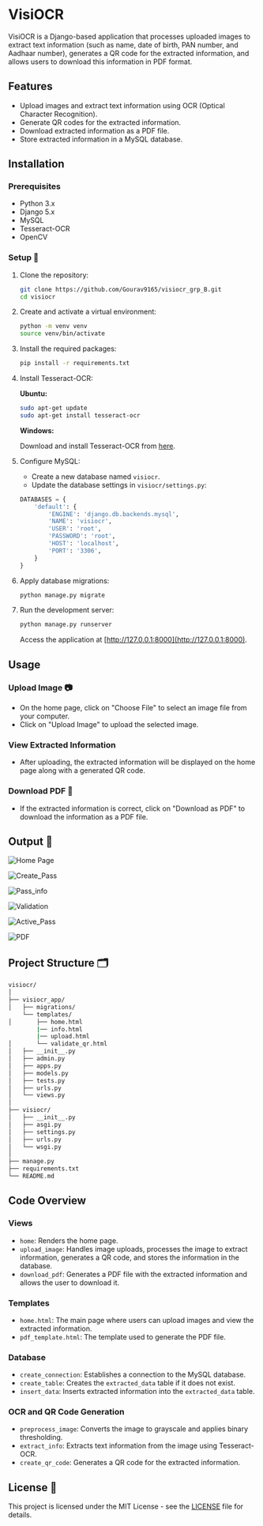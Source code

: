 # VisiOCR 

VisiOCR is a Django-based application that processes uploaded images to extract text information (such as name, date of birth, PAN number, and Aadhaar number), generates a QR code for the extracted information, and allows users to download this information in PDF format.

## Features 

- Upload images and extract text information using OCR (Optical Character Recognition).
- Generate QR codes for the extracted information.
- Download extracted information as a PDF file.
- Store extracted information in a MySQL database.

## Installation 

### Prerequisites 

- Python 3.x
- Django 5.x
- MySQL
- Tesseract-OCR
- OpenCV

### Setup 🔧

1. Clone the repository:

    ```bash
    git clone https://github.com/Gourav9165/visiocr_grp_B.git
    cd visiocr
    ```

2. Create and activate a virtual environment:

    ```bash
    python -m venv venv
    source venv/bin/activate
    ```

3. Install the required packages:

    ```bash
    pip install -r requirements.txt
    ```

4. Install Tesseract-OCR:

    **Ubuntu:**

    ```bash
    sudo apt-get update
    sudo apt-get install tesseract-ocr
    ```

    **Windows:**

    Download and install Tesseract-OCR from [here](https://github.com/tesseract-ocr/tesseract).

5. Configure MySQL:

    - Create a new database named `visiocr`.
    - Update the database settings in `visiocr/settings.py`:

    ```python
    DATABASES = {
        'default': {
            'ENGINE': 'django.db.backends.mysql',
            'NAME': 'visiocr',
            'USER': 'root',
            'PASSWORD': 'root',
            'HOST': 'localhost',
            'PORT': '3306',
        }
    }
    ```

6. Apply database migrations:

    ```bash
    python manage.py migrate
    ```

7. Run the development server:

    ```bash
    python manage.py runserver
    ```

    Access the application at [http://127.0.0.1:8000](http://127.0.0.1:8000).

## Usage 

### Upload Image 📷

- On the home page, click on "Choose File" to select an image file from your computer.
- Click on "Upload Image" to upload the selected image.

### View Extracted Information 

- After uploading, the extracted information will be displayed on the home page along with a generated QR code.

### Download PDF 📄

- If the extracted information is correct, click on "Download as PDF" to download the information as a PDF file.

## Output 📸

![Home Page](outputs/1.png)

![Create_Pass](outputs/2.png)

![Pass_info](outputs/3.png)

![Validation](outputs/4.png)

![Active_Pass](outputs/5.png)

![PDF](outputs/6.png)


## Project Structure 🗂️

```bash
visiocr/
│
├── visiocr_app/
│   ├── migrations/
    └── templates/
│       ├── home.html
        |── info.html
        |── upload.html
│       └── validate_qr.html
│   ├── __init__.py
│   ├── admin.py
│   ├── apps.py
│   ├── models.py
│   ├── tests.py
│   ├── urls.py
│   └── views.py
│
├── visiocr/
│   ├── __init__.py
│   ├── asgi.py
│   ├── settings.py
│   ├── urls.py
│   └── wsgi.py
│
├── manage.py
├── requirements.txt
└── README.md
```


## Code Overview 

### Views
- `home`: Renders the home page.
- `upload_image`: Handles image uploads, processes the image to extract information, generates a QR code, and stores the information in the database.
- `download_pdf`: Generates a PDF file with the extracted information and allows the user to download it.

### Templates
- `home.html`: The main page where users can upload images and view the extracted information.
- `pdf_template.html`: The template used to generate the PDF file.

### Database
- `create_connection`: Establishes a connection to the MySQL database.
- `create_table`: Creates the `extracted_data` table if it does not exist.
- `insert_data`: Inserts extracted information into the `extracted_data` table.

### OCR and QR Code Generation
- `preprocess_image`: Converts the image to grayscale and applies binary thresholding.
- `extract_info`: Extracts text information from the image using Tesseract-OCR.
- `create_qr_code`: Generates a QR code for the extracted information.


## License 📄

This project is licensed under the MIT License - see the [LICENSE](LICENSE) file for details.
